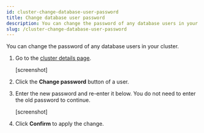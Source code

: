 ```yaml
---
id: cluster-change-database-user-password
title: Change database user password
description: You can change the password of any database users in your cluster.
slug: /cluster-change-database-user-password
---
```


You can change the password of any database users in your cluster.

1. Go to the [cluster details page](cluster-check-status-and-metrics.md#check-the-detailed-metrics-of-a-cluster).
    
    [screenshot]
    
2. Click the **Change password** button of a user.

3. Enter the new password and re-enter it below. You do not need to enter the old password to continue.
    
    [screenshot]
    
4. Click **Confirm** to apply the change.